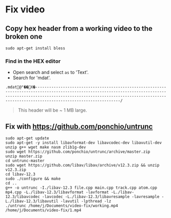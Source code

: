 # Fix video

## Copy hex header from a working video to the broken one

```shell
sudo apt-get install bless
```

### Find in the HEX editor

* Open search and select `as` to 'Text'.
* Search for 'mdat'.

```
.mdat@"��X�-------------------------------------------------------------------------------------------------------------------------------------------------------------------------------------------------------------------------------------------------------/
```

> This header will be ~ 1 MB large.

## Fix with https://github.com/ponchio/untrunc

```shell
sudo apt-get update
sudo apt-get -y install libavformat-dev libavcodec-dev libavutil-dev unzip g++ wget make nasm zlib1g-dev
sudo wget https://github.com/ponchio/untrunc/archive/master.zip
unzip master.zip
cd untrunc-master
sudo wget https://github.com/libav/libav/archive/v12.3.zip && unzip v12.3.zip
cd libav-12.3
sudo ./configure && make
cd ..
g++ -o untrunc -I./libav-12.3 file.cpp main.cpp track.cpp atom.cpp mp4.cpp -L./libav-12.3/libavformat -lavformat -L./libav-12.3/libavcodec -lavcodec -L./libav-12.3/libavresample -lavresample -L./libav-12.3/libavutil -lavutil -lpthread -lz
./untrunc /home/j/Documents/video-fix/working.mp4 /home/j/Documents/video-fix/1.mp4
```